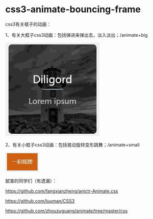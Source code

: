 # css3-animate-bouncing-frame
css3有关框子的动画：

1、有关大框子css3动画：包括弹进来弹出去，淡入淡出；/animate+big

![](readmeImg/jdfw.gif)

2、有关小框子css3动画：包括晃动旋转变形跳舞；/animate+small

![](readmeImg/small.gif)

腻害的同学们（有遗漏）：

https://github.com/fangxianzheng/anictr-Animate.css

https://github.com/luuman/CSS3

https://github.com/zhouzuguang/animate/tree/master/css
